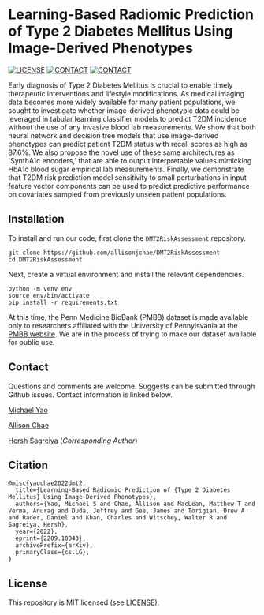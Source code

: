 # Learning-Based Radiomic Prediction of Type 2 Diabetes Mellitus Using Image-Derived Phenotypes

[![LICENSE](https://img.shields.io/badge/license-MIT-green.svg)](LICENSE.md)
[![CONTACT](https://img.shields.io/badge/contact-michael.yao%40pennmedicine.upenn.edu-blue)](mailto:michael.yao@pennmedicine.upenn.edu)
[![CONTACT](https://img.shields.io/badge/contact-jisoo.chae%40pennmedicine.upenn.edu-blue)](mailto:jisoo.chae@pennmedicine.upenn.edu)

Early diagnosis of Type 2 Diabetes Mellitus is crucial to enable timely therapeutic interventions and lifestyle modifications. As medical imaging data becomes more widely available for many patient populations, we sought to investigate whether image-derived phenotypic data could be leveraged in tabular learning classifier models to predict T2DM incidence without the use of any invasive blood lab measurements. We show that both neural network and decision tree models that use image-derived phenotypes can predict patient T2DM status with recall scores as high as 87.6%. We also propose the novel use of these same architectures as 'SynthA1c encoders,' that are able to output interpretable values mimicking HbA1c blood sugar empirical lab measurements. Finally, we demonstrate that T2DM risk prediction model sensitivity to small perturbations in input feature vector components can be used to predict predictive performance on covariates sampled from previously unseen patient populations.

## Installation

To install and run our code, first clone the `DMT2RiskAssessment` repository.

```
git clone https://github.com/allisonjchae/DMT2RiskAssessment
cd DMT2RiskAssessment
```

Next, create a virtual environment and install the relevant dependencies.

```
python -m venv env
source env/bin/activate
pip install -r requirements.txt
```

At this time, the Penn Medicine BioBank (PMBB) dataset is made available only to researchers affiliated with the University of Pennylsvania at the [PMBB website](https://pmbb.med.upenn.edu). We are in the process of trying to make our dataset available for public use.

## Contact

Questions and comments are welcome. Suggests can be submitted through Github issues. Contact information is linked below.

[Michael Yao](mailto:michael.yao@pennmedicine.upenn.edu)

[Allison Chae](mailto:jisoo.chae@pennmedicine.upenn.edu)

[Hersh Sagreiya](mailto:hersh.sagreiya@pennmedicine.upenn.edu) (*Corresponding Author*)

## Citation

    @misc{yaochae2022dmt2,
      title={Learning-Based Radiomic Prediction of {Type 2 Diabetes Mellitus} Using Image-Derived Phenotypes},
      authors={Yao, Michael S and Chae, Allison and MacLean, Matthew T and Verma, Anurag and Duda, Jeffrey and Gee, James and Torigian, Drew A and Rader, Daniel and Khan, Charles and Witschey, Walter R and Sagreiya, Hersh},
      year={2022},
      eprint={2209.10043},
      archivePrefix={arXiv},
      primaryClass={cs.LG},
    }

## License

This repository is MIT licensed (see [LICENSE](LICENSE.md)).
